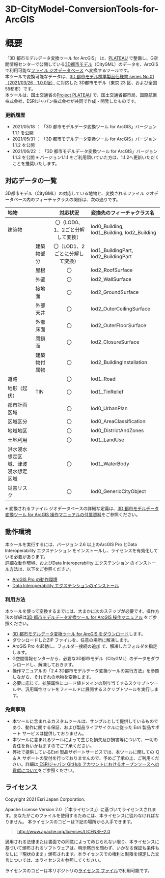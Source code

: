 # 3D-CityModel-ConversionTools-for-ArcGIS
# 概要
「3D 都市モデルデータ変換ツール for ArcGIS」 は、[PLATEAU](https://www.mlit.go.jp/plateau/) で整備し、G空間情報センターで公開している[3D都市モデル](https://www.geospatial.jp/ckan/dataset/plateau)（CityGML）のデータを、ArcGIS で利用可能な[ファイル ジオデータベース](https://pro.arcgis.com/ja/pro-app/latest/help/data/geodatabases/manage-file-gdb/file-geodatabases.htm) へ変換するツールです。  
本ツールで変換可能なデータは、[3D 都市モデル標準製品仕様書 series No.01（2021/03/26　1.0.0版）](https://www.mlit.go.jp/plateau/file/libraries/doc/plateau_doc_0001_ver01.pdf) に対応した 3D都市モデル（東京 23 区、および全国55都市）です。  
本ツールは、国土交通省の[Project PLATEAU](https://www.mlit.go.jp/plateau/) で、国土交通省都市局、国際航業株式会社、ESRIジャパン株式会社が共同で作成・開発したものです。
  
### 更新履歴
* 2021/05/18 ： 「3D 都市モデルデータ変換ツール for ArcGIS」バージョン1.1.1 を公開
* 2021/05/31 ： 「3D 都市モデルデータ変換ツール for ArcGIS」バージョン1.1.2 を公開
* 2021/06/22 ： 「3D 都市モデルデータ変換ツール for ArcGIS」バージョン1.1.3 を公開
  ※ バージョン1.1.1 をご利用頂いていた方は、1.1.2へ更新いただくことを推奨いたします。
  
  
## 対応データの一覧

3D都市モデル（CityGML）の対応している地物と、変換されるファイル ジオデータベース内のフィーチャクラスの関係は、次の通りです。

|地物||対応状況|変換先のフィーチャクラス名|
|:---|:---|:---:|:---|
|建築物||〇（LOD0、1、2ごと分解して変換）|lod0_Building, lod1_Building, lod2_Building|
||建築物部分|〇（LOD1、2ごとに分解して変換）|lod1_BuildingPart, lod2_BuildingPart|
||屋根|〇|lod2_RoofSurface|
||外壁|〇|lod2_WallSurface|
||接地面|〇|lod2_GroundSurface|
||外部天井|〇|lod2_OuterCeilingSurface|
||外部床面|〇|lod2_OuterFloorSurface|
||閉鎖面|〇|lod2_ClosureSurface|
||建築物付属物|〇|lod2_BuildingInstallation|
|道路||〇|lod1_Road|
|地形（起伏）|TIN|〇|lod1_TinRelief|
|都市計画区域||〇|lod0_UrbanPlan|
|区域区分||〇|lod0_AreaClassification|
|地域地区||〇|lod0_DistrictAndZones|
|土地利用||〇|lod1_LandUse|
|洪水浸水想定区域、津波浸水想定区域||〇|lod1_WaterBody|
|災害リスク||〇|lod0_GenericCityObject|

※ 変換されるファイル ジオデータベースの詳細な定義は、[3D 都市モデルデータ変換ツール for ArcGIS 操作マニュアルの付属資料](https://github.com/EsriJapan/3D-CityModel-ConversionTools-for-ArcGIS/blob/main/Doc/3D%E9%83%BD%E5%B8%82%E3%83%A2%E3%83%87%E3%83%AB%E3%83%87%E3%83%BC%E3%82%BF%E5%A4%89%E6%8F%9B%E3%83%84%E3%83%BC%E3%83%AB%20for%20ArcGIS%E6%93%8D%E4%BD%9C%E3%83%9E%E3%83%8B%E3%83%A5%E3%82%A2%E3%83%AB%201.1.3%E7%89%88%EF%BC%88%E6%9D%B1%E4%BA%AC23%E5%8C%BA%E3%83%BB55%E9%83%BD%E5%B8%82%E7%89%88%EF%BC%89_%E4%BB%98%E5%B1%9E%E8%B3%87%E6%96%99.xlsx)をご参照ください。

## 動作環境
本ツールを実行するには、バージョン 2.6 以上のArcGIS Pro とData Interoperability エクステンション をインストールし、ライセンスを有効化している必要があります。  
詳細な動作環境、およびData Interoperability エクステンション のインストール方法は、以下をご参照ください。
* [ArcGIS Pro の動作環境](https://www.esrij.com/products/arcgis-desktop/environments/arcgis-pro/)
* [Data Interoperability エクステンションのインストール](https://pro.arcgis.com/ja/pro-app/latest/help/data/data-interoperability/install-the-data-interoperability-extension.htm)

### 利用方法
本ツールを使って変換するまでには、大まかに次のステップが必要です。操作方法の詳細は[3D 都市モデルデータ変換ツール for ArcGIS 操作マニュアル](https://github.com/EsriJapan/3D-CityModel-ConversionTools-for-ArcGIS/blob/main/Doc/3D%E9%83%BD%E5%B8%82%E3%83%A2%E3%83%87%E3%83%AB%E3%83%87%E3%83%BC%E3%82%BF%E5%A4%89%E6%8F%9B%E3%83%84%E3%83%BC%E3%83%AB%20for%20ArcGIS%E6%93%8D%E4%BD%9C%E3%83%9E%E3%83%8B%E3%83%A5%E3%82%A2%E3%83%AB%201.1.3%E7%89%88%EF%BC%88%E6%9D%B1%E4%BA%AC23%E5%8C%BA%E3%83%BB55%E9%83%BD%E5%B8%82%E7%89%88%EF%BC%89.pdf) をご参照ください。
* [3D 都市モデルデータ変換ツール for ArcGIS をダウンロード](https://github.com/EsriJapan/3D-CityModel-ConversionTools-for-ArcGIS/releases/download/v1.1.3/3DCityModel_convert_v113.zip)します。
* ダウンロードしたZIP ファイルを、任意の場所に解凍します。
* ArcGIS Pro を起動し、フォルダー接続の追加 で、解凍したフォルダを指定します。
* G空間情報センターから、必要な3D都市モデル（CityGML）のデータをダウンロードし、解凍しておきます。
* 操作マニュアルの「2.4 3D都市モデルデータ変換ツールの実行方法」を参照しながら、それぞれの地物を変換します。
* 必要に応じて、拡張属性にコード値ドメインの割り当てするスクリプトツールや、汎用属性セットをフィールドに展開するスクリプトツールを実行します。

### 免責事項
* 本ツールに含まれるカスタムツールは、サンプルとして提供しているものであり、動作に関する保証、および製品ライフサイクルに従った Esri 製品サポート サービスは提供しておりません。
* 本ツールに含まれるツールによって生じた損失及び損害等について、一切の責任を負いかねますのでご了承ください。
* 弊社で提供しているEsri 製品サポートサービスでは、本ツールに関しての Ｑ＆Ａ サポートの受付を行っておりませんので、予めご了承の上、ご利用ください。詳細は[
ESRIジャパン GitHub アカウントにおけるオープンソースへの貢献について](https://github.com/EsriJapan/contributing)をご参照ください。

## ライセンス
Copyright 2021 Esri Japan Corporation.

Apache License Version 2.0（「本ライセンス」）に基づいてライセンスされます。あなたがこのファイルを使用するためには、本ライセンスに従わなければなりません。
本ライセンスのコピーは下記の場所から入手できます。

> http://www.apache.org/licenses/LICENSE-2.0

適用される法律または書面での同意によって命じられない限り、本ライセンスに基づいて頒布されるソフトウェアは、明示黙示を問わず、いかなる保証も条件もなしに「現状のまま」頒布されます。本ライセンスでの権利と制限を規定した文言については、本ライセンスを参照してください。

ライセンスのコピーは本リポジトリの[ライセンス ファイル](./LICENSE)で利用可能です。
